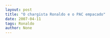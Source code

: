 ```yaml
---
layout: post
title: "O chargista Ronaldo e o PAC empacado"
date: 2007-04-11
tags: Ronaldo
author: None
---
```

 
